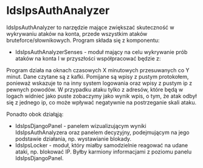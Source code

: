 # IdsIpsAuthAnalyzer

IdsIpsAuthAnalyzer to narzędzie mające zwiększać skuteczność w wykrywaniu ataków na konta, przede wszystkim ataków bruteforce/słownikowych. Program składa się z komponentu:

- IdsIpsAuthAnalyzerSenses - moduł mający na celu wykrywanie prób ataków na konta
I w przyszłości współpracować będzie z:

Program działa na oknach czasowych X minutowych przesuwanych co Y minut. Dane czytane są z kafki. Pomijane są wpisy z pustym protokołem, ponieważ wskazuje to na inny system logowania oraz wpisy z pustym ip z pewnych powodów. W przypadku ataku tylko z adresów, które będą w logach widnieć jako puste zobaczymy jako wynik wpis, o tym, że atak odbył się z jednego ip, co może wpływać negatywnie na postrzeganie skali ataku.

Ponadto obok działąją:

- IdsIpsDjangoPanel - panelem wizualizującym wyniki IdsIpsAuthAnalyzera oraz panelem decyzyjny, podejmującym na jego podstawie działania, np. wystawianie blokady.
- IdsIpsLocker - moduł, który miałby samodzielnie reagować na udane ataki, np. blokować IP. Byłby karmiony informacjami z poziomu panelu IdsIpsDjangoPanel.


